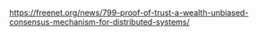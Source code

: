 https://freenet.org/news/799-proof-of-trust-a-wealth-unbiased-consensus-mechanism-for-distributed-systems/